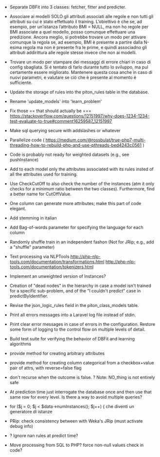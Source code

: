 - Separate DBFit into 3 classes: fetcher, fitter and predicter.
- Associare ai modelli SOLO gli attributi associati alle regole e non tutti gli attributi su cui è stato effettuato il training. L’obiettivo è che se, ad esempio, per un’istanza l’attributo BMI = NULL, ma non ho regole per BMI associate a quel modello, posso comunque effettuare una predizione. Ancora meglio, si potrebbe trovare un modo per attivare comunque la regola se, ad esempio, BMI è presente a partire dalla N-esima regola ma non è presente fra le prime, e quindi associadno gli attributi addirittura alle regole stesse invece che non ai modelli.
- Trovare un modo per stampare dei messaggi di errore chiari in caso di config sbagliata. Si è tentato di farlo durante tutto lo sviluppo, ma pul certamente essere migliorato. Mantenere questa cosa anche in caso di nuovi parametri, e valutare se ciò che è presente al momento è sufficiente.
- Update the storage of rules into the piton_rules table in the database.
- Rename 'update_models' into 'learn_problem'


- Fix those == that should actually be === https://stackoverflow.com/questions/12151997/why-does-1234-1234-test-evaluate-to-true#comment16259587_12151997
- Make sql querying secure with addslashes or whatever

- Parallelize code ( https://medium.com/@rossbulat/true-php7-multi-threading-how-to-rebuild-php-and-use-pthreads-bed4243c0561 )
- Code is probably not ready for weighted datasets (e.g., see pushInstance)

- Add to each model only the attributes associated with its rules insted of all the attributes used for training.
- Use CheckCutOff to also check the number of the instances (atm it only checks for a minimum ratio between the two classes). Furthermore, find a better name for CutOffValue.
- One column can generate more attributes; make this part of code elegant.
- Add stemming in italian
- Add Bag-of-words parameter for specifying the language for each column
- Randomly shuffle train in an independent fashon (Not for JRip; e.g., add a "shuffle" parameter)
- Text processing via NLPTools http://php-nlp-tools.com/documentation/transformations.html http://php-nlp-tools.com/documentation/tokenizers.html
- Implement an unweighted version of Instances?
- Creation of "dead nodes" in the hierarchy in case a model isn't trained for a specific sub-problem, and of the "I couldn't predict" case in predictByIdentifier.
- Revise the json_logic_rules field in the piton_class_models table.
- Print all errors messages into a Laravel log file instead of stdin.
- Print clear error messages in case of errors in the configuration. Restore some form of logging to the control flow on multiple levels of detail.
- Build test suite for verifying the behavior of DBFit and learning algorithms

- provide method for creating arbitrary attributes
- provide method for creating column categorical from a checkbox+value pair of attrs, with reverse=false flag
- don't recurse when the outcome is false. ? Note: NO_thing is not entirely safe
- At prediction time just interrogate the database once and then use that same row for every level. Is there a way to avoid multiple queries?
- for ($j = 0; $j < $data->numInstances(); $j++) { che diventi un generatore di istanze
- PRip: check consistency between with Weka's JRip (must activate debug info)
- ? Ignore nan rules at predict time?
- Move processing from SQL to PHP? force non-null values check in code?

